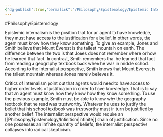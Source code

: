 ```yaml
---
{"dg-publish":true,"permalink":"/Philosophy/Epistemology/Epistemic Internalism/","created":"2024-07-10T23:54:56.415-04:00","updated":"2024-11-11T00:18:23.225-05:00"}
---
```



#Philosophy/Epistemology 

Epistemic internalism is the position that for an agent to have knowledge, they must have access to the justification for a belief. In other words, the agent must know how they know something. To give an example, Jones and Smith believe that Mount Everest is the tallest mountain on earth. The difference between the two is that Jones does not remember where or how he learned that fact. In contrast, Smith remembers that he learned that fact from reading a geography textbook back when he was in middle school. According to the internalist perspective, Smith knows that Mount Everest is the tallest mountain whereas Jones merely believes it.

Critics of internalism point out that agents would need to have access to higher order levels of justification in order to have knowledge. That is to say that an agent must know how they know how they know something. To use the previous example, Smith must be able to know why the geography textbook that he read was trustworthy. Whatever he uses to justify the belief that his school textbook was trustworthy must in turn be justified by another belief. The internalist perspective would require an [[Philosophy/Epistemology/Infinitism\|infinite]] chain of justification. Since no one possesses an infinite quantity of beliefs, the internalist perspective collapses into radical skepticism.